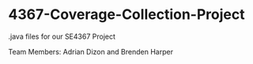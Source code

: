 # 4367-Coverage-Collection-Project

.java files for our SE4367 Project

Team Members:
Adrian Dizon and Brenden Harper
